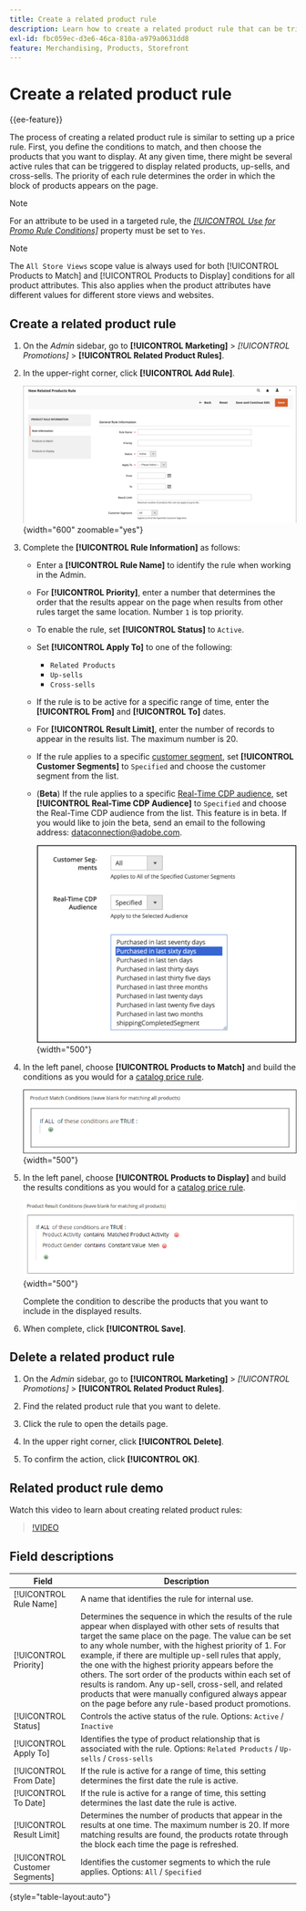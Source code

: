 ```yaml
---
title: Create a related product rule
description: Learn how to create a related product rule that can be triggered to display related products, up-sells, and cross-sells.
exl-id: fbc059ec-d3e6-46ca-810a-a979a0631dd8
feature: Merchandising, Products, Storefront
---
```

# Create a related product rule

{{ee-feature}}

The process of creating a related product rule is similar to setting up a price rule. First, you define the conditions to match, and then choose the products that you want to display. At any given time, there might be several active rules that can be triggered to display related products, up-sells, and cross-sells. The priority of each rule determines the order in which the block of products appears on the page.

>[!NOTE]
>
>For an attribute to be used in a targeted rule, the [_[!UICONTROL Use for Promo Rule Conditions]_](../catalog/product-attributes.md) property must be set to `Yes`.

>[!NOTE]
>
>The `All Store Views` scope value is always used for both [!UICONTROL Products to Match] and [!UICONTROL Products to Display] conditions for all product attributes. This also applies when the product attributes have different values for different store views and websites.

## Create a related product rule

1. On the _Admin_ sidebar, go to **[!UICONTROL Marketing]** > _[!UICONTROL Promotions]_ > **[!UICONTROL Related Product Rules]**.

1. In the upper-right corner, click **[!UICONTROL Add Rule]**.

   ![Related products rule - information](./assets/catalog-related-products-rule-information.png){width="600" zoomable="yes"}

1. Complete the **[!UICONTROL Rule Information]** as follows:

   - Enter a **[!UICONTROL Rule Name]** to identify the rule when working in the Admin.

   - For **[!UICONTROL Priority]**, enter a number that determines the order that the results appear on the page when results from other rules target the same location. Number `1` is top priority.

   - To enable the rule, set **[!UICONTROL Status]** to `Active`.

   - Set **[!UICONTROL Apply To]** to one of the following:

      - `Related Products`
      - `Up-sells`
      - `Cross-sells`

   - If the rule is to be active for a specific range of time, enter the **[!UICONTROL From]** and **[!UICONTROL To]** dates.

   - For **[!UICONTROL Result Limit]**, enter the number of records to appear in the results list. The maximum number is 20.

   - If the rule applies to a specific [customer segment](../customers/customer-segments.md), set **[!UICONTROL Customer Segments]** to `Specified` and choose the customer segment from the list.

   - (**Beta**) If the rule applies to a specific [Real-Time CDP audience](../customers/audience-activation.md), set **[!UICONTROL Real-Time CDP Audience]** to `Specified` and choose the Real-Time CDP audience from the list. This feature is in beta. If you would like to join the beta, send an email to the following address: [dataconnection@adobe.com](mailto:dataconnection@adobe.com). 

      ![Related products rule - Real-Time CDP audience](./assets/rtcdp-related-products.png){width="500"}

1. In the left panel, choose **[!UICONTROL Products to Match]** and build the conditions as you would for a [catalog price rule](price-rules-catalog.md).

   ![Related products rule - products to match](./assets/catalog-related-products-match.png){width="500"}

1. In the left panel, choose **[!UICONTROL Products to Display]** and build the results conditions as you would for a [catalog price rule](price-rules-catalog.md).

   ![Related products rule - products to display](./assets/catalog-related-products-to-display.png){width="500"}

   Complete the condition to describe the products that you want to include in the displayed results.

1. When complete, click **[!UICONTROL Save]**.

## Delete a related product rule

1. On the _Admin_ sidebar, go to **[!UICONTROL Marketing]** > _[!UICONTROL Promotions]_ > **[!UICONTROL Related Product Rules]**.

1. Find the related product rule that you want to delete.

1. Click the rule to open the details page.

1. In the upper right corner, click **[!UICONTROL Delete]**.

1. To confirm the action, click **[!UICONTROL OK]**.

## Related product rule demo

Watch this video to learn about creating related product rules:

>[!VIDEO](https://video.tv.adobe.com/v/343837?quality=12&learn=on)

## Field descriptions

|Field|Description|
|--- |--- |
|[!UICONTROL Rule Name]|A name that identifies the rule for internal use.|
|[!UICONTROL Priority]|Determines the sequence in which the results of the rule appear when displayed with other sets of results that target the same place on the page. The value can be set to any whole number, with the highest priority of 1. For example, if there are multiple up-sell rules that apply, the one with the highest priority appears before the others. The sort order of the products within each set of results is random. Any up-sell, cross-sell, and related products that were manually configured always appear on the page before any rule-based product promotions.|
|[!UICONTROL Status]|Controls the active status of the rule. Options: `Active` / `Inactive`|
|[!UICONTROL Apply To]|Identifies the type of product relationship that is associated with the rule. Options: `Related Products` / `Up-sells` / `Cross-sells`|
|[!UICONTROL From Date]|If the rule is active for a range of time, this setting determines the first date the rule is active.|
|[!UICONTROL To Date]|If the rule is active for a range of time, this setting determines the last date the rule is active.|
|[!UICONTROL Result Limit]|Determines the number of products that appear in the results at one time. The maximum number is 20. If more matching results are found, the products rotate through the block each time the page is refreshed.|
|[!UICONTROL Customer Segments]|Identifies the customer segments to which the rule applies. Options: `All` / `Specified`|

{style="table-layout:auto"}
